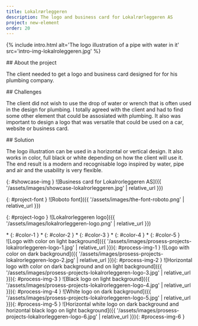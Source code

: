```yaml
---
title: Lokalrørleggeren
description: The logo and business card for Lokalrørleggeren AS
project: new-element
order: 20
---
```


{% include intro.html
    alt='The logo illustration of a pipe with water in it'
    src='intro-img-lokalroleggeren.jpg' %}

<div id="info-container">
<article markdown="1">
## About the project

The client needed to get a logo and business card designed for for his plumbing
company.
</article>

<article markdown="1">
## Challenges

The client did not wish to use the drop of water or wrench that is often used in
the design for plumbing. I totally agreed with the client and had to find some
other element that could be assosiated with plumbing. It also was important to
design a logo that was versatile that could be used on a car, website or
business card.
</article>

<article markdown="1">
## Solution

The logo illustration can be used in a horizontal or vertical design. It also
works in color, full black or white depending on how the client will use it. The
end result is a modern and recognisable logo inspired by water, pipe and air and
the usability is very flexible.
</article>
</div>

{: #showcase-img }
![Business card for Lokalrorleggeren AS]({{ '/assets/images/showcase-lokalrorleggeren.jpg' | relative_url }})

<div id="project-profile" markdown="1">
{: #project-font }
![Roboto font]({{ '/assets/images/the-font-roboto.png' | relative_url }})

{: #project-logo }
![Lokalrorleggeren logo]({{ '/assets/images/lokalrorleggeren-logo.png' | relative_url }})

<div id="color-profile" markdown="1">
* {: #color-1 }
* {: #color-2 }
* {: #color-3 }
* {: #color-4 }
* {: #color-5 }
</div>
</div>

<div id="process" markdown="1">
![Logo with color on light background]({{ '/assets/images/prosess-projects-lokalrorleggeren-logo-1.jpg' | relative_url }}){: #process-img-1 }
![Logo with color on dark background]({{ '/assets/images/prosess-projects-lokalrorleggeren-logo-2.jpg' | relative_url }}){: #process-img-2 }
![Horizontal logo with color on dark background and on light background]({{ '/assets/images/prosess-projects-lokalrorleggeren-logo-3.jpg' | relative_url }}){: #process-img-3 }
![Black logo on light background]({{ '/assets/images/prosess-projects-lokalrorleggeren-logo-4.jpg' | relative_url }}){: #process-img-4 }
![White logo on dark background]({{ '/assets/images/prosess-projects-lokalrorleggeren-logo-5.jpg' | relative_url }}){: #process-img-5 }
![Horizontal white logo on dark background and horizontal black logo on light background]({{ '/assets/images/prosess-projects-lokalrorleggeren-logo-6.jpg' | relative_url }}){: #process-img-6 }
</div>
